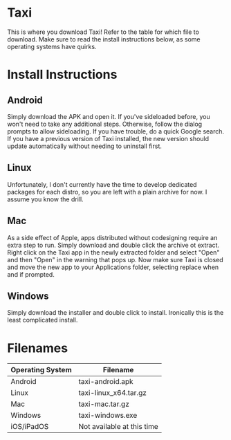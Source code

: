 # Taxi
This is where you download Taxi!
Refer to the table for which file to download.  Make sure to read the install instructions below, as some operating systems have quirks.

# Install Instructions
## Android
Simply download the APK and open it.  If you've sideloaded before, you won't need to take any additional steps.  Otherwise, follow the dialog prompts to allow sideloading.  If you have trouble, do a quick Google search.
If you have a previous version of Taxi installed, the new version should update automatically without needing to uninstall first.

## Linux
Unfortunately, I don't currently have the time to develop dedicated packages for each distro, so you are left with a plain archive for now.  I assume you know the drill.

## Mac
As a side effect of Apple, apps distributed without codesigning require an extra step to run.  Simply download and double click the archive ot extract.  Right click on the Taxi app in the newly extracted folder and select "Open" and then "Open" in the warning that pops up.  Now make sure Taxi is closed and move the new app to your Applications folder, selecting replace when and if prompted.

## Windows
Simply download the installer and double click to install.  Ironically this is the least complicated install.

# Filenames
|**Operating System**|**Filename**|
|----------------|--------|
|Android|taxi-android.apk|
|Linux|taxi-linux_x64.tar.gz|
|Mac|taxi-mac.tar.gz|
|Windows|taxi-windows.exe|
|iOS/iPadOS|Not available at this time|

